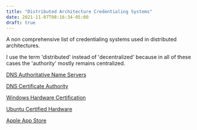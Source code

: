 ```yaml
---
title: "Distributed Architecture Credentialing Systems"
date: 2021-11-07T08:16:34-05:00
draft: true
---
```


A non comprehensive list of credentialing systems used in distributed architectures.

I use the term 'distributed' instead of 'decentralized' because in all of these cases the 'authority' mostly remains centralized.

[DNS Authoritative Name Servers](https://en.wikipedia.org/wiki/Name_server#Authoritative_name_server)

[DNS Certificate Authority](https://en.wikipedia.org/wiki/DNS_Certification_Authority_Authorization)

[Windows Hardware Certification](https://docs.microsoft.com/en-us/previous-versions/windows/hardware/hck/jj124227(v=vs.85))

[Ubuntu Certified Hardware](https://ubuntu.com/certified)

[Apple App Store](https://www.apple.com/ca/app-store/)
